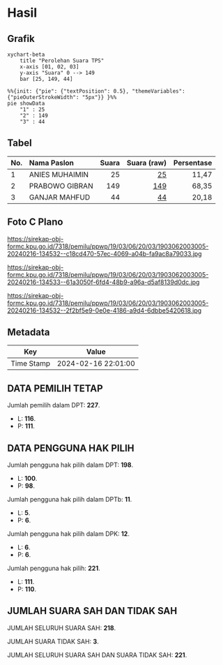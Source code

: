 # Hasil

## Grafik

```mermaid
xychart-beta
    title "Perolehan Suara TPS"
    x-axis [01, 02, 03]
    y-axis "Suara" 0 --> 149
    bar [25, 149, 44]
```

```mermaid
%%{init: {"pie": {"textPosition": 0.5}, "themeVariables": {"pieOuterStrokeWidth": "5px"}} }%%
pie showData
    "1" : 25
    "2" : 149
    "3" : 44
```

## Tabel

| No. | Nama Paslon    | Suara | Suara (raw) | Persentase |
|:--- |:-------------- | -----:| -----------:| ----------:|
| 1   | ANIES MUHAIMIN | 25    | [25][p-1]   | 11,47      |
| 2   | PRABOWO GIBRAN | 149   | [149][p-2]  | 68,35      |
| 3   | GANJAR MAHFUD  | 44    | [44][p-3]   | 20,18      |


[p-1]: https://github.com/gigit-pemilu/pemilu-2024-19-kepulauan-bangka-belitung/blob/main/pilpres/hitung-suara/sub/19-kepulauan-bangka-belitung/sub/03-bangka-selatan/sub/06-tukak-sadai/sub/2003-pasir-putih/sub/005-tps/sub/paslon-1.txt
[p-2]: https://github.com/gigit-pemilu/pemilu-2024-19-kepulauan-bangka-belitung/blob/main/pilpres/hitung-suara/sub/19-kepulauan-bangka-belitung/sub/03-bangka-selatan/sub/06-tukak-sadai/sub/2003-pasir-putih/sub/005-tps/sub/paslon-2.txt
[p-3]: https://github.com/gigit-pemilu/pemilu-2024-19-kepulauan-bangka-belitung/blob/main/pilpres/hitung-suara/sub/19-kepulauan-bangka-belitung/sub/03-bangka-selatan/sub/06-tukak-sadai/sub/2003-pasir-putih/sub/005-tps/sub/paslon-3.txt

## Foto C Plano

https://sirekap-obj-formc.kpu.go.id/7318/pemilu/ppwp/19/03/06/20/03/1903062003005-20240216-134532--c18cd470-57ec-4069-a04b-fa9ac8a79033.jpg

https://sirekap-obj-formc.kpu.go.id/7318/pemilu/ppwp/19/03/06/20/03/1903062003005-20240216-134533--61a3050f-6fd4-48b9-a96a-d5af8139d0dc.jpg

https://sirekap-obj-formc.kpu.go.id/7318/pemilu/ppwp/19/03/06/20/03/1903062003005-20240216-134532--2f2bf5e9-0e0e-4186-a9d4-6dbbe5420618.jpg


## Metadata

| Key        | Value               |
| ---------- | ------------------- |
| Time Stamp | 2024-02-16 22:01:00 |


## DATA PEMILIH TETAP

Jumlah pemilih dalam DPT: **227**.
 * L: **116**.
 * P: **111**.

## DATA PENGGUNA HAK PILIH

Jumlah pengguna hak pilih dalam DPT: **198**.
 * L: **100**.
 * P: **98**.

Jumlah pengguna hak pilih dalam DPTb: **11**.
 * L: **5**.
 * P: **6**.

Jumlah pengguna hak pilih dalam DPK: **12**.
 * L: **6**.
 * P: **6**.

Jumlah pengguna hak pilih: **221**.
 * L: **111**.
 * P: **110**.

## JUMLAH SUARA SAH DAN TIDAK SAH

JUMLAH SELURUH SUARA SAH: **218**.

JUMLAH SUARA TIDAK SAH: **3**.

JUMLAH SELURUH SUARA SAH DAN SUARA TIDAK SAH: **221**.


